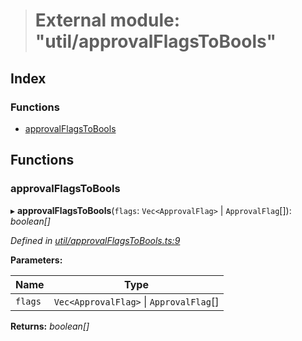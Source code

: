 > # External module: "util/approvalFlagsToBools"

## Index

### Functions

* [approvalFlagsToBools](_util_approvalflagstobools_.md#approvalflagstobools)

## Functions

###  approvalFlagsToBools

▸ **approvalFlagsToBools**(`flags`: `Vec<ApprovalFlag>` | `ApprovalFlag`[]): *boolean[]*

*Defined in [util/approvalFlagsToBools.ts:9](https://github.com/polkadot-js/api/blob/debb1dc/packages/api-derive/src/util/approvalFlagsToBools.ts#L9)*

**Parameters:**

Name | Type |
------ | ------ |
`flags` | `Vec<ApprovalFlag>` \| `ApprovalFlag`[] |

**Returns:** *boolean[]*